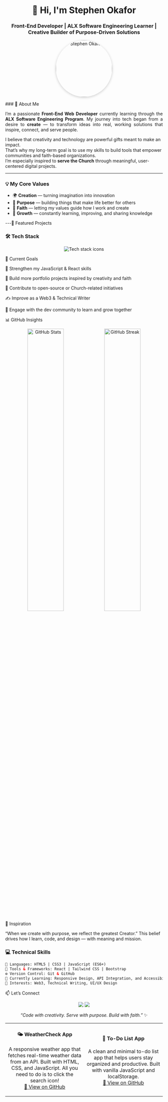 <h1 align="center">👋 Hi, I'm Stephen Okafor</h1>
<h3 align="center">Front-End Developer | ALX Software Engineering Learner | Creative Builder of Purpose-Driven Solutions</h3>

<p align="center">
  <img src="https://github.com/user-attachments/assets/43542375-df24-4166-8b03-bfcdfee32ad4" alt="Stephen Okafor" width="180" style="border-radius:50%; box-shadow:0px 2px 8px rgba(0,0,0,0.2);" />
</p>
### 🧭 About Me

<p align="justify">
I’m a passionate <strong>Front-End Web Developer</strong> currently learning through the <strong>ALX Software Engineering Program</strong>.  
My journey into tech began from a desire to <strong>create</strong> — to transform ideas into real, working solutions that inspire, connect, and serve people.  

I believe that creativity and technology are powerful gifts meant to make an impact.  
That’s why my long-term goal is to use my skills to build tools that empower communities and faith-based organizations.  
I’m especially inspired to <strong>serve the Church</strong> through meaningful, user-centered digital projects.
</p>

---

### 💡 My Core Values

- 🌍 **Creation** — turning imagination into innovation  
- 💫 **Purpose** — building things that make life better for others  
- 🙏 **Faith** — letting my values guide how I work and create  
- 🚀 **Growth** — constantly learning, improving, and sharing knowledge  

---💼 Featured Projects
<table> <tr> <td width="50%"> <h4 align="center">🌤️ WeatherCheck App</h4> <p align="center"> A responsive weather app that fetches real-time weather data from an API. Built with HTML, CSS, and JavaScript. All you need to do is to click the search icon! <br/> <a href="https://weathercheckbysteve.netlify.app" target="_blank">🔗 View on GitHub</a> </p> </td> <td width="50%"> <h4 align="center">📝 To-Do List App</h4> <p align="center"> A clean and minimal to-do list app that helps users stay organized and productive. Built with vanilla JavaScript and localStorage. <br/> <a href="https://todo-list-bysteve.netlify.app" target="_blank">🔗 View on GitHub</a> </p> </td> </tr> 

### 🛠️ Tech Stack
<p align="center">
  <img src="https://skillicons.dev/icons?i=html,css,js,react,git,github,vscode,figma" alt="Tech stack icons" />
</p>


🌱 Current Goals

🔭 Strengthen my JavaScript & React skills

💼 Build more portfolio projects inspired by creativity and faith

🤝 Contribute to open-source or Church-related initiatives

✍️ Improve as a Web3 & Technical Writer

💬 Engage with the dev community to learn and grow together

📊 GitHub Insights
<p align="center"> <img src="https://github-readme-stats.vercel.app/api?username=Its-Stephens&show_icons=true&theme=tokyonight" alt="GitHub Stats" width="48%"/> <img src="https://github-readme-streak-stats.herokuapp.com/?user=Its-Stephens&theme=tokyonight" alt="GitHub Streak" width="48%"/> </p>
🙏 Inspiration

“When we create with purpose, we reflect the greatest Creator.”
This belief drives how I learn, code, and design — with meaning and mission.

### 💻 Technical Skills

```html
🧠 Languages: HTML5 | CSS3 | JavaScript (ES6+)
🎨 Tools & Frameworks: React | Tailwind CSS | Bootstrap
⚙️ Version Control: Git & GitHub
🧩 Currently Learning: Responsive Design, API Integration, and Accessibility
📘 Interests: Web3, Technical Writing, UI/UX Design

````
📫 Let’s Connect
<p align="center"> <a href="mailto:okafors261@gmail.com"><img src="https://img.shields.io/badge/Email-%23EA4335.svg?&style=for-the-badge&logo=gmail&logoColor=white"/></a> <a href="https://twitter.com/DeWebSmith"><img src="https://img.shields.io/badge/Twitter-%231DA1F2.svg?&style=for-the-badge&logo=twitter&logoColor=white"/></a> </p>
<p align="center"> <em>“Code with creativity. Serve with purpose. Build with faith.”</em> ✨ </p>


